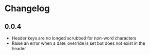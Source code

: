 # Changelog

## 0.0.4
  * Header keys are no longed scrubbed for non-word characters
  * Raise an error when a date_override is set but does not exist in the header
